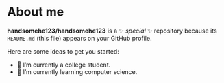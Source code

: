 # About me


**handsomehe123/handsomehe123** is a ✨ _special_ ✨ repository because its `README.md` (this file) appears on your GitHub profile.

Here are some ideas to get you started:

- 🔭 I’m currently a college student.
- 🌱 I’m currently learning computer science.
